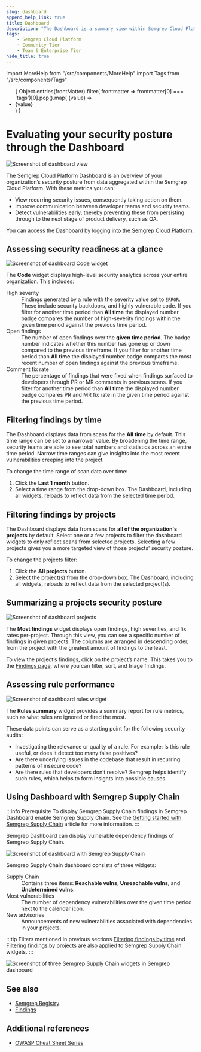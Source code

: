 ```yaml
---
slug: dashboard 
append_help_link: true
title: Dashboard 
description: "The Dashboard is a summary view within Semgrep Cloud Platform to help security teams evaluate their organization's security posture."
tags:
    - Semgrep Cloud Platform
    - Community Tier
    - Team & Enterprise Tier
hide_title: true
---
```


import MoreHelp from "/src/components/MoreHelp"
import Tags from "/src/components/Tags"

<ul id="tag__badge-list">
{
Object.entries(frontMatter).filter(
    frontmatter => frontmatter[0] === 'tags')[0].pop().map(
    (value) => <li class='tag__badge-item'>{value}</li> )
}
</ul>

# Evaluating your security posture through the Dashboard

![Screenshot of dashboard view](/img/dashboard-view.png)

The Semgrep Cloud Platform Dashboard is an overview of your organization’s security posture from data aggregated within the Semgrep Cloud Platform. With these metrics you can:

* View recurring security issues, consequently taking action on them.
* Improve communication between developer teams and security teams.
* Detect vulnerabilities early, thereby preventing these from persisting through to the next stage of product delivery, such as QA.

You can access the Dashboard by [logging into the Semgrep Cloud Platform](https://semgrep.dev/login?return_path=/manage/projects).

## Assessing security readiness at a glance

![Screenshot of dashboard Code widget](/img/dashboard-code.png)

The **Code** widget displays high-level security analytics across your entire organization. This includes:
<dl>
	<dt>High severity</dt>
	<dd>Findings generated by a rule with the severity value set to <code>ERROR</code>. These include security backdoors, and highly vulnerable code. If you filter for another time period than <b>All time</b> the displayed number badge compares the number of high-severity findings within the given time period against the previous time period.</dd>
	<dt>Open findings</dt>
	<dd>The number of open findings over the <b>given time period</b>. The badge number indicates whether this number has gone up or down compared to the previous timeframe. If you filter for another time period than <b>All time</b> the displayed number badge compares the most recent number of open findings against the previous timeframe.</dd>
	<dt>Comment fix rate</dt>
	<dd>The percentage of findings that were fixed when findings surfaced to developers through PR or MR comments in previous scans. If you filter for another time period than <b>All time</b> the displayed number badge compares PR and MR fix rate in the given time period against the previous time period.</dd>
</dl>

## Filtering findings by time

The Dashboard displays data from scans for the **All time** by default. This time range can be set to a narrower value. By broadening the time range, security teams are able to see total numbers and statistics across an entire time period. Narrow time ranges can give insights into the most recent vulnerabilities creeping into the project.

To change the time range of scan data over time:

1. Click the <i class="fa-solid fa-calendar-days"></i> **Last 1 month** button.
2. Select a time range from the drop-down box. The Dashboard, including all widgets, reloads to reflect data from the selected time period.

## Filtering findings by projects

The Dashboard displays data from scans for **all of the organization's projects** by default. Select one or a few projects to filter the dashboard widgets to only reflect scans from selected projects. Selecting a few projects gives you a more targeted view of those projects' security posture.

To change the projects filter:

1. Click the <i class="fa-solid fa-sliders"></i> **All projects** button.
2. Select the project(s) from the drop-down box. The Dashboard, including all widgets, reloads to reflect data from the selected project(s).

## Summarizing a projects security posture

![Screenshot of dashboard projects](/img/dashboard-most-findings.png)

The **Most findings** widget displays open findings, high severities, and fix rates per-project. Through this view, you can see a specific number of findings in given projects. The columns are arranged in descending order, from the project with the greatest amount of findings to the least.

To view the project’s findings, click on the project’s name. This takes you to the [Findings page](/semgrep-code/findings), where you can filter, sort, and triage findings.

## Assessing rule performance

![Screenshot of dashboard rules widget](/img/dashboard-rules.png)

The **Rules summary** widget provides a summary report for rule metrics, such as what rules are ignored or fired the most.

These data points can serve as a starting point for the following security audits:

- Investigating the relevance or quality of a rule. For example: Is this rule useful, or does it detect too many false positives?
- Are there underlying issues in the codebase that result in recurring patterns of insecure code?
- Are there rules that developers don’t resolve? Semgrep helps identify such rules, which helps to form insights into possible causes.

## Using Dashboard with Semgrep Supply Chain

:::info Prerequisite
To display Semgrep Supply Chain findings in Semgrep Dashboard enable Semgrep Supply Chain. See the [Getting started with Semgrep Supply Chain](/semgrep-supply-chain/getting-started/) article for more information.
:::

Semgrep Dashboard can display vulnerable dependency findings of Semgrep Supply Chain.

![Screenshot of dashboard with Semgrep Supply Chain](/img/dashboard-with-supply-chain.png)

Semgrep Supply Chain dashboard consists of three widgets:
<dl>
	<dt>Supply Chain</dt>
	<dd>Contains three items: <b>Reachable vulns</b>, <b>Unreachable vulns</b>, and <b>Undetermined vulns</b>.</dd>
	<dt>Most vulnerabilities</dt>
	<dd>The number of dependency vulnerabilities over the given time period next to the calendar icon.</dd>
	<dt>New advisories</dt>
	<dd>Announcements of new vulnerabilities associated with dependencies in your projects.</dd>
</dl>

:::tip
Filters mentioned in previous sections [Filtering findings by time](#filtering-findings-by-time) and [Filtering findings by projects](#filtering-findings-by-projects) are also applied to Semgrep Supply Chain widgets.
:::

![Screenshot of three Semgrep Supply Chain widgets in Semgrep dashboard](/img/dashboard-supply-chain.png)

## See also

* [Semgrep Registry](https://semgrep.dev/explore)
* [Findings](semgrep-code/findings)

## Additional references

* [OWASP Cheat Sheet Series](https://github.com/OWASP/CheatSheetSeries)


<!--

Technical Writer NOTE: The following sections are no longer functional in Semgrep Dashboard. Section "Discovering trends in vulnerabilities through OWASP categories" can be reused as it offers a good description of many OWASP categories (maybe in Cheat sheets).

## Discovering trends in vulnerabilities through OWASP categories

![Screenshot of dashboard categories](/img/dashboard-categories.png)

Trends in insecure code can emerge after multiple Semgrep scans over time. By identifying these patterns, security teams are better informed about specific areas for improvement. Semgrep enables security teams to see the breakdown of vulnerabilities detected through the **Categories widget**, which includes:

<dl>
	<dt>Code injection</dt>
	<dd>Refers to poor handling of untrusted data (data from user inputs, integrations, and the like) that leads to malicious actors injecting their own code into the application. Semgrep Registry provides <a href="https://semgrep.dev/p/sql-injection">a ruleset guarding against SQL injection</a> for a variety of languages.</dd>
	<dt>Cookie flag</dt>
	<dd>Indicates issues with session management, specifically the misuse or underuse of cookie attributes such as <code>secure</code>, <code>HttpOnly</code>, <code>SameSite</code>, to prevent cookie theft and other cookie-related attacks. The Semgrep rule <a href="https://semgrep.dev/playground?registry=go.gorilla.security.audit.session-cookie-missing-httponly.session-cookie-missing-httponly">"Session Cookie Missing HttpOnly"</a> is an example written for Go language.</dd>
	<dt>Cross-site request forgery (CSRF)</dt>
	<dd>This category tracks patterns in code that may result in CSRF attacks. CSRF attacks occur when an attacker induces users to perform unintentional actions. These issues can be detected based on a codebase’s framework, such as Django. In the rule, <a href="https://semgrep.dev/playground?registry=python.django.security.audit.csrf-exempt.no-csrf-exempt">"No CSRF Exempt"</a>, Semgrep detects when a Django route does not have a CSRF token, the lack of which could lead to an attack.</dd>
	<dt>Active debug code</dt>
	<dd>A type of vulnerability stemming from debug code such as <code>alert</code> that may unintentionally telegraph sensitive application behavior or secrets. The Semgrep rule <a href="https://semgrep.dev/playground?registry=javascript.lang.best-practice.leftover_debugging.javascript-alert">"Leftover debugging"</a> is a JavaScript example.</dd>
	<dt>Cryptography</dt>
	<dd>Refers to the use of weak hashing algorithms and the like, such as the use of MD5 in tokens or secrets. This <a href="https://semgrep.dev/playground?registry=python.cryptography.security.insecure-cipher-algorithms.insecure-cipher-algorithm-blowfish">Blowfish detection rule for Python</a> provides a guardrail against easily decipherable ciphers.</dd>
	<dt>Deserialization</dt>
	<dd>Insecure deserialization occurs when an attacker is able to insert their own code, typically their own objects, as a website or app deserializes from flatter formats such as JSON. The rule <a href="https://semgrep.dev/playground?registry=python.flask.security.insecure-deserialization.insecure-deserialization">"Insecure deserialization"</a> for Flask detects the use of insecure libraries and advises the developer to use something more secure.</dd>
	<dt>Path traversal</dt>
	<dd>Path traversal occurs when malicious actors attempt to access files and directories outside of the web root folder. This is also known as directory traversal. In this <a href="https://semgrep.dev/playground?registry=java.jax-rs.security.jax-rs-path-traversal.jax-rs-path-traversal">Java example</a>, Semgrep detects potential path traversals through the insertion of <code>../</code>.</dd>
	<dt>Regex</dt>
	<dd>Various issues with regex patterns fall under this category. This includes overly permissive regex, custom regex patterns for common use-cases (which can be refactored as validated patterns from authorities such as OWASP), and <a href="https://semgrep.dev/playground?registry=javascript.lang.security.audit.detect-non-literal-regexp.detect-non-literal-regexp">patterns that may result in ReDoS</a>.</dd>
	<dt>Open redirect</dt>
	<dd>Open redirects happen when user input is incorporated into a redirection target. Malicious actors can then construct a lengthy URL pointing away from the expected domain, though it appears authentic in the beginning of the URL string. This exploit is used in phishing by sending a user an email with a link that appears genuine but steers them away from the trusted domain. In this <a href="https://semgrep.dev/playground?registry=python.flask.security.open-redirect.open-redirect">Flask example</a>, data directly from the request is passed to the redirect function, which could be exploited.</dd>
	<dt>Command injection</dt>
	<dd>Command injection occurs when an attacker uses some type of input to run <strong>system commands</strong> on the host operating system. This is also known as shell injection. In <a href="https://semgrep.dev/playground?registry=go.lang.security.audit.dangerous-syscall-exec.dangerous-syscall-exec">"Audit dangerous syscall"</a>, written for Go programming language, a finding is detected for non-static input to <code>syscall</code>, which if reached by user data, makes it vulnerable to exploitation.</dd>
</dl>

### Rule performance through Developer Feedback

![Screenshot of developer feedback](/img/dashboard-devfeedback.png)

In Team/Enterprise Dashboards, these additional metrics are visible:

* Most disliked
* Slowest

The **Most disliked** metric is taken from the **Developer Feedback** feature. Developers are able to provide feedback on findings that are not the most accurate. This feature is available for Team/Enterprise users.

![Screenshot of developer feedback end flow](/img/dashboard-devfeedback2.png)

-->

<MoreHelp />
